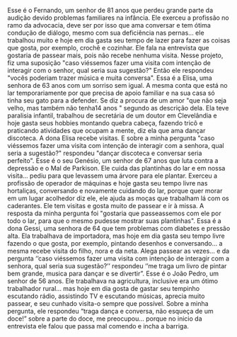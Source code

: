 Esse é o Fernando, um senhor de 81 anos
que perdeu grande parte da audição
devido problemas familiares na infância.
Ele exerceu a profissão no ramo da
advocacia, deve ser por isso que ama
conversar e tem ótima condução de
diálogo, mesmo com sua deficiência nas
pernas... ele trabalhou muito e hoje em
dia gasta seu tempo de lazer para fazer as
coisas que gosta, por exemplo, crochê e
cozinhar. Ele fala na entrevista que
gostaria de passear mais, pois não recebe
nenhuma visita. Nesse projeto, fiz uma
suposição "caso viéssemos fazer uma
visita com intenção de interagir com o
senhor, qual seria sua sugestão?" Então
ele respondeu "vocês poderiam trazer
música e muita conversa".
Essa é a Elisa, uma senhora de 63 anos
com um sorriso sem igual. A mesma
conta que está no lar temporariamente
por que precisa de apoio familiar e na
sua casa só tinha seu gato para a
defender. Se diz a procura de um amor
"que não seja velho, mas também não
tenha14 anos " segundo as descrição
dela. Ela teve paralisia infantil,
trabalhou de secretária de um doutor
em Clevelândia e hoje gasta seus
hobbies montando quebra cabeça,
fazendo tricô e praticando atividades
que ocupam a mente, diz ela que ama
dançar discoteca. A dona Elisa recebe
visitas. E sobre a minha pergunta "caso
viéssemos fazer uma visita com
intenção de interagir com a senhora,
qual seria a sugestão?" respondeu
"dançar discoteca e conversar seria
perfeito".
Esse é o seu Genésio, um senhor
de 67 anos que luta contra a
depressão e o Mal de Parkison. Ele
cuida das plantinhas do lar e em
nossa visita... pediu para que
levassem uma árvore para ele
plantar. Exerceu a profissão de
operador de máquinas e hoje
gasta seu tempo livre nas
hortaliças, conversando e
novamente cuidando do lar,
porque quer morar em um lugar
acolhedor diz ele, ele ajuda as
moças que trabalham lá com os
caderantes. Ele tem visitas e gosta
muito de passear e ir à missa. A
resposta da minha pergunta foi
"gostaria que passeassemos com
ele por todo o lar, para que o
mesmo pudesse mostrar suas
plantinhas".
Essa é a dona Gessi, uma senhora de
64 que tem problemas com diabetes
e pressão alta. Ela trabalhava de
importadora, mas hoje em dia gasta
seu tempo livre fazendo o que gosta,
por exemplo, pintando desenhos e
conversando... a mesma recebe visita
do filho, nora e da neta. Alega
passear as vezes... e da pergunta
‘’caso viéssemos fazer uma visita com
intenção de interagir com a senhora,
qual seria sua sugestão?’’ respondeu
‘’me traga um livro de pintar bem
grande, musica para dançar e se
divertir”.
Esse é o João Pedro, um senhor
de 56 anos. Ele trabalhava na
agricultura, inclusive era um
ótimo trabalhador rural... mas
hoje em dia gosta de gastar seu
tempinho escutando rádio,
assistindo TV e escutando
músicas, aprecia muito passear, e
seu cunhado visita-o sempre que
possível. Sobre a minha pergunta,
ele respondeu “traga dança e
conversa, não esqueça de um
doce!” sobre a parte do doce, me
preocupou... porque no inicio da
entrevista ele falou que passa
mal comendo e incha a barriga.